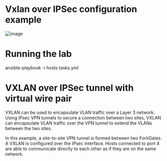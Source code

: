 # Vxlan over IPSec configuration example
![image](https://github.com/MikeWissa/NSE8PracticewithAnsible/assets/6186228/84596be4-b7e0-46d0-a5c0-b0c8c8c9593f)

# Running the lab
ansible-playbook -i hosts tasks.yml

# VXLAN over IPSec tunnel with virtual wire pair

VXLAN can be used to encapsulate VLAN traffic over a Layer 3 network. Using IPsec VPN tunnels to secure a connection between two sites, VXLAN can encapsulate VLAN traffic over the VPN tunnel to extend the VLANs between the two sites.

In this example, a site-to-site VPN tunnel is formed between two FortiGates. A VXLAN is configured over the IPsec interface. Hosts connected to port 4 are able to communicate directly to each other as if they are on the same network.
